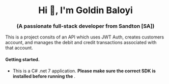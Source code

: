 ﻿<h1 align="center">Hi 👋, I'm Goldin Baloyi</h1>
<h3 align="center">(A passionate full-stack developer from Sandton [SA])</h3>
<p>This is a project consits of an API which uses JWT Auth, creates customers account, and manages the debit and credit transactions associated with that account.</P>
<h4>Getting started.</h4>
<ul>
<li>This is a C# .net 7 application. <b>Please make sure the correct SDK is installed before running the </b>.</li>
</ul>